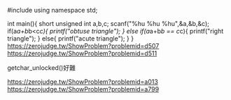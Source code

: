 #include <cstdio>
using namespace std;

int main(){
    short unsigned int a,b,c;
    scanf("%hu %hu %hu",&a,&b,&c);
    if(a*a+b*b<c*c){
        printf("obtuse triangle");
    }
    else if(a*a+b*b == c*c){
        printf("right triangle");
    }
    else{
        printf("acute triangle");
    }
}
https://zerojudge.tw/ShowProblem?problemid=d507
https://zerojudge.tw/ShowProblem?problemid=d511

getchar_unlocked()好難

https://zerojudge.tw/ShowProblem?problemid=a013
https://zerojudge.tw/ShowProblem?problemid=a799
